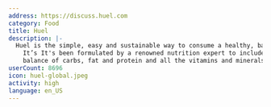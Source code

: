 ```yaml
---
address: https://discuss.huel.com
category: Food
title: Huel
description: |-
  Huel is the simple, easy and sustainable way to consume a healthy, balanced diet.
    It’s It's been formulated by a renowned nutrition expert to include the perfect
    balance of carbs, fat and protein and all the vitamins and minerals your body needs.
userCount: 8696
icon: huel-global.jpeg
activity: high
language: en_US
---
```

